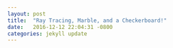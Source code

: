 ```yaml
---
layout: post
title:  "Ray Tracing, Marble, and a Checkerboard!"
date:   2016-12-12 22:04:31 -0800
categories: jekyll update
---
```

